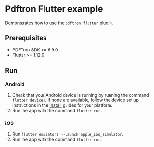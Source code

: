 # Pdftron Flutter example

Demonstrates how to use the `pdftron_flutter` plugin.

## Prerequisites
- PDFTron SDK >= 6.9.0
- Flutter >= 1.12.0

## Run

### Android
1. Check that your Android device is running by running the command `flutter devices`. If none are available, follow the device set up instructions in the [Install](https://flutter.io/docs/get-started/install) guides for your platform.
2. Run the app with the command `flutter run`.

### iOS
1. Run `flutter emulators --launch apple_ios_simulator`.
2. Run the app with the command `flutter run`.